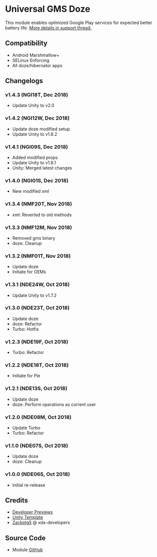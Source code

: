 # Universal GMS Doze
This module enables optimized Google Play services for expected better battery life. [More details in support thread.](https://forum.xda-developers.com/apps/magisk/module-universal-gms-doze-t3853710)

## Compatibility
- Android Marshmallow+
- SELinux Enforcing
- All doze/hibernator apps

## Changelogs
### v1.4.3 (NGI18T, Dec 2018)
- Update Unity to v2.0

### v1.4.2 (NGI12W, Dec 2018)
- Update doze modified setup
- Update Unity to v1.8.2

### v1.4.1 (NGI09S, Dec 2018)
- Added modified props
- Update Unity to v1.8.1
- Unity: Merged latest changes

### v1.4.0 (NGI01S, Dec 2018)
- New modified xml

### v1.3.4 (NMF20T, Nov 2018)
- xml: Reverted to old methods

### v1.3.3 (NMF12M, Nov 2018)
- Removed gms binary
- doze: Cleanup

### v1.3.2 (NMF01T, Nov 2018)
- Update doze
- Initiate for OEMs

### v1.3.1 (NDE24W, Oct 2018)
- Update Unity to v1.7.2

### v1.3.0 (NDE23T, Oct 2018)
- Update doze
- doze: Refactor
- Turbo: Hotfix

### v1.2.3 (NDE19F, Oct 2018)
- Turbo: Refactor

### v1.2.2 (NDE18T, Oct 2018)
- Initiate for Pie

### v1.2.1 (NDE13S, Oct 2018)
- Update doze
- doze: Perform operations as current user

### v1.2.0 (NDE08M, Oct 2018)
- Update Turbo
- Turbo: Refactor

### v1.1.0 (NDE07S, Oct 2018)
- Update doze
- doze: Cleanup

### v1.0.0 (NDE06S, Oct 2018)
- Initial re-release

## Credits
- [Developer Previews](https://developer.android.com/topic/performance/power/)
- [Unity Template](https://github.com/Zackptg5/Unity)
- [Zackptg5](https://forum.xda-developers.com/member.php?u=6037748) @ xda-developers

## Source Code
- Module [GitHub](https://github.com/gloeyisk/UniversalGMSDoze)
